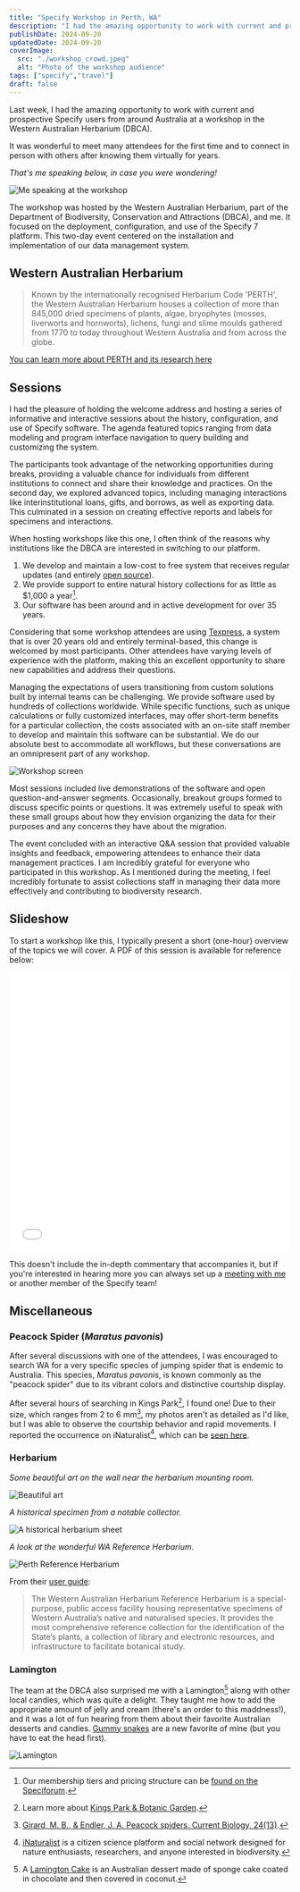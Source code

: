 ```yaml
---
title: "Specify Workshop in Perth, WA"
description: "I had the amazing opportunity to work with current and prospective Specify users from around Australia at a workshop in the Western Australian Herbarium"
publishDate: 2024-09-20
updatedDate: 2024-09-20
coverImage:
  src: "./workshop_crowd.jpeg"
  alt: "Photo of the workshop audience"
tags: ["specify","travel"]
draft: false
---
```


Last week, I had the amazing opportunity to work with current and prospective Specify users from around Australia at a workshop in the Western Australian Herbarium (DBCA). 

It was wonderful to meet many attendees for the first time and to connect in person with others after knowing them virtually for years.

*That's me speaking below, in case you were wondering!*

![Me speaking at the workshop](workshop_speaking.jpeg)

The workshop was hosted by the Western Australian Herbarium, part of the Department of Biodiversity, Conservation and Attractions (DBCA), and me. It focused on the deployment, configuration, and use of the Specify 7 platform. This two-day event centered on the installation and implementation of our data management system.

## Western Australian Herbarium

> Known by the internationally recognised Herbarium Code 'PERTH', the Western Australian Herbarium houses a collection of more than 845,000 dried specimens of plants, algae, bryophytes (mosses, liverworts and hornworts), lichens, fungi and slime moulds gathered from 1770 to today throughout Western Australia and from across the globe.

[You can learn more about PERTH and its research here](https://www.dbca.wa.gov.au/science/research-tools-and-repositories/western-australian-herbarium)

## Sessions

I had the pleasure of holding the welcome address and hosting a series of informative and interactive sessions about the history, configuration, and use of Specify software. The agenda featured topics ranging from data modeling and program interface navigation to query building and customizing the system. 

The participants took advantage of the networking opportunities during breaks, providing a valuable chance for individuals from different institutions to connect and share their knowledge and practices. On the second day, we explored advanced topics, including managing interactions like interinstitutional loans, gifts, and borrows, as well as exporting data. This culminated in a session on creating effective reports and labels for specimens and interactions.

When hosting workshops like this one, I often think of the reasons why institutions like the DBCA are interested in switching to our platform.

1. We develop and maintain a low-cost to free system that receives regular updates (and entirely [open source](https://github.com/specify/specify7)).
2. We provide support to entire natural history collections for as little as $1,000 a year[^2].
3. Our software has been around and in active development for over 35 years.

Considering that some workshop attendees are using [Texpress](https://emu.axiell.com/downloads/Texpress/user.pdf), a system that is over 20 years old and entirely terminal-based, this change is welcomed by most participants. Other attendees have varying levels of experience with the platform, making this an excellent opportunity to share new capabilities and address their questions.

Managing the expectations of users transitioning from custom solutions built by internal teams can be challenging. We provide software used by hundreds of collections worldwide. While specific functions, such as unique calculations or fully customized interfaces, may offer short-term benefits for a particular collection, the costs associated with an on-site staff member to develop and maintain this software can be substantial. We do our absolute best to accommodate all workflows, but these conversations are an omnipresent part of any workshop. 

![Workshop screen](workshop_screen.jpeg)

Most sessions included live demonstrations of the software and open question-and-answer segments. Occasionally, breakout groups formed to discuss specific points or questions. It was extremely useful to speak with these small groups about how they envision organizing the data for their purposes and any concerns they have about the migration.

The event concluded with an interactive Q&A session that provided valuable insights and feedback, empowering attendees to enhance their data management practices. I am incredibly grateful for everyone who  participated in this workshop. As I mentioned during the meeting, I feel incredibly fortunate to assist collections staff in managing their data more effectively and contributing to biodiversity research.

## Slideshow

To start a workshop like this, I typically present a short (one-hour) overview of the topics we will cover. A PDF of this session is available for reference below:

<embed src="/perth/Specify101.pdf" width="100%" height="500" />

This doesn't include the in-depth commentary that accompanies it, but if you're interested in hearing more you can always set up a [meeting with me](mailto:me@grantfitzsimmons.com) or another member of the Specify team!

## Miscellaneous

### Peacock Spider (*Maratus pavonis*)

After several discussions with one of the attendees, I was encouraged to search WA for a very specific species of jumping spider that is endemic to Australia. This species, *Maratus pavonis*, is known commonly as the "peacock spider" due to its vibrant colors and distinctive courtship display.

After several hours of searching in Kings Park[^3], I found one! Due to their size, which ranges from 2 to 6 mm[^4], my photos aren't as detailed as I'd like, but I was able to observe the courtship behavior and rapid movements. I reported the occurrence on iNaturalist[^5], which can be [seen here](https://www.inaturalist.org/observations/242303745).

### Herbarium

*Some beautiful art on the wall near the herbarium mounting room.*

![Beautiful art](herbarium_art.jpeg)

*A historical specimen from a notable collector.*

![A historical herbarium sheet](herbarium_sheet.jpeg)


*A look at the wonderful WA Reference Herbarium.*

![Perth Reference Herbarium](research_library.jpeg)

From their [user guide](https://www.dbca.wa.gov.au/media/2418/download):
>The Western Australian Herbarium Reference Herbarium is a special-purpose, public access facility housing representative specimens of Western Australia’s native and naturalised species. It provides the most comprehensive reference collection for the identification of the State’s plants, a collection of library and electronic resources, and infrastructure to facilitate botanical study.

### Lamington

The team at the DBCA also surprised me with a Lamington[^1] along with other local candies, which was quite a delight. They taught me how to add the appropriate amount of jelly and cream (there's an order to this maddness!), and it was a lot of fun hearing from them about their favorite Australian desserts and candies. [Gummy snakes](https://aussiefoodexpress.com/products/natural-confectionery-snackes-200g?srsltid=AfmBOooEVi2uaxgd1Z8L_Sv-7_DDy9_ST5NUUeP1P6vQIw9k6WtS14Bx&variant=9000952954995) are a new favorite of mine (but you have to eat the head first).

![Lamington](lambington.jpeg)

[^1]: A [Lamington Cake](https://www.196flavors.com/australia-lamington/) is an Australian dessert made of sponge cake coated in chocolate and then covered in coconut.
[^2]: Our membership tiers and pricing structure can be [found on the Speciforum](https://discourse.specifysoftware.org/t/about-specify/943).
[^3]: Learn more about [Kings Park & Botanic Garden](https://www.bgpa.wa.gov.au/kings-park).
[^4]: [Girard, M. B., & Endler, J. A. Peacock spiders. Current Biology, 24(13)](https://www.cell.com/current-biology/pdf/S0960-9822%2814%2900591-0.pdf).
[^5]: [iNaturalist](https://www.inaturalist.org/home) is a citizen science platform and social network designed for nature enthusiasts, researchers, and anyone interested in biodiversity.
